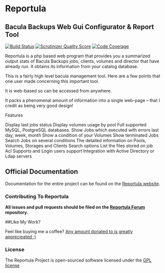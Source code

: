 # Reportula

## Bacula Backups Web Gui Configurator & Report Tool

[![Build Status](https://scrutinizer-ci.com/g/gplv2/Reportula/badges/build.png?b=master)](https://travis-ci.org/gplv2/Reportula)
[![Scrutinizer Quality Score](https://scrutinizer-ci.com/g/gplv2/Reportula/badges/quality-score.png?b=master)](https://scrutinizer-ci.com/g/oliveiraped/Reportula/)
[![Code Coverage](https://scrutinizer-ci.com/g/gplv2/Reportula/badges/coverage.png?b=master)](https://scrutinizer-ci.com/g/oliveiraped/Reportula/)

Reportula is a php based web program that provides you a summarized output stats of Bacula Backups jobs, clients, volumes and director that have
already run. It obtains its information from your catalog database.

This is a fairly high level bacula management tool. Here are a few points that one user made concerning this important tool.

It is web-based so can be accessed from anywhere.

It packs a phenomenal amount of information into a single web-page – that I credit as being very good design!

Features

Display last jobs status
Display volumes usage by pool
Full supported MySQL, PostgreSQL databases.
Show Jobs which executed with errors last day, week, month
Show a condition of your Volumes
Show terminated Jobs
Search Jobs on several conditions
The detailed information on Pools, Volumes, Storages and Clients
Search options
List the files stored on job
Acl Supports and Login users support
Integration with Active Directory or Ldap servers

## Official Documentation

Documentation for the entire project  can be found on the [Reportula website](http://www.reportula.org).

### Contributing To Reportula

**All issues and pull requests should be filed on the [Reportula Forum ](http://www.reportula.org) repository.**

##Like My Work?

Feel like buying me a coffee? [Any amount donated to is greatly apprecieated :)](https://www.paypal.com/cgi-bin/webscr?cmd=_s-xclick&hosted_button_id=TGSYTBJHBR8UJ)



### License

The Reportula Project is open-sourced software licensed under the [GPL license](http://opensource.org/licenses/GPL)
